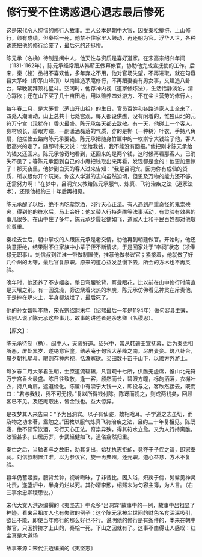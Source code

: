 # 修行受不住诱惑退心退志最后惨死

这是宋代令人惋惜的修行人故事。主人公本是朝中大官，因受秦桧排挤，上山修行，颇有成绩。但秦桧一死，他禁不住家里人鼓动，再还朝为官。浮华人世，各种诱惑把他的修行给废了，最后死的还挺惨。

陈元承（名桷）待制是闽中人，他天性与资质是喜好道家。在宋高宗绍兴年间（1131-1162年），陈元承经常跟从韩蕲王做幕僚官，协助他完成宣抚使的工作。后来，秦（桧）丞相不喜欢他，多年弃之不用，他对官场失望，不再进取，就在句容县大茅峰（即茅山峰顶）以南建造茅庵修行，不再跟妻妾有男女事，又建造八卦台，早晚朝拜顶礼星斗。空闲时，他存神内视（道家修炼法），生活恬静淡泊，清心寡欲；还在山下买了几十亩田地，用以赡养四处游方、不在尘世营劳的修行人。

每年春二月，是大茅君（茅山开山祖）的生日，官员百姓和各路道家人士全来了，四处人潮涌动，山上总共十七处宫观，每天都设供醮，没有闲着的，惟独山北的元符万宁宫（现犹在）香火最盛。陈元承每天都去致敬。有一天，他碰上一个客人，身材颀长，碧眼方瞳，一副潇洒磊落的气质，穿的是槲（一种树）叶衣，手持八角扇，他拦住去路向陈元承要钱。陈元承把随身竹箧中的一枚崇宁大钱给了他，客人很高兴的走了，随即转来又说：“您给我钱，我不能没有回报。”他把刚才陈元承给的钱又还回来。陈元承惊奇地看到，还回来的是两个钱，这时候再看那客人，已消失不见了；等陈元承回到自己的小庵把钱取出来再看，发现都是金的！他更加震惊了！那天夜里，他梦到白天的客人过来告知：“我是吕洞宾。因为你有成仙的资质，所以跟你开个玩笑。你这人学道的志向虽然迫切，但恩及万物的能力还不够，还需努力啊！”在梦中，吕洞宾又教给陈元承服气、炼真、飞符治疾之法（道家法术），还跟他相约三十年后再相见。

陈元承醒了以后，绝不再吃荤饮酒，习行天心正法。有人遇到严重奇怪的鬼祟殃灾，得到他的符水后，马上会好；他又替人行持斋醮等法事活动，有灵验有效果的事儿很多。在山中住了多年，陈元承步履轻健如飞，道家人士和平民百姓都对他敬仰尊重。

秦桧去世后，朝中掌权的人跟陈元承是老交情，劝他再到朝廷做官。开始时，他还执意拒绝，结果耐不住家族中小辈子侄不断请求，于是回家处于“奉祠”状态（领俸禄无职事）。刘信叔到江淮一带做制置使，推荐他做参议官；紧接着，他就做了好几个州的太守，最后官复原职。原来的道心益发怠慢下去，所会的方术也不再灵验。

晚年时，他还养了不少姬妾，整日弯腰驼背，耳聋眼花，比以前在山中修行时简直是天壤之别。有一回洗澡，旁边烧着火热的木炭，陈元承仿佛看见神灵在斥责他，于是摔在炉火上，半身都烧烂了，最后死了。

他的孙女婿叫李勲，宋光宗绍熙末年（绍熙最后一年是1194年）做句容县主簿，给别人说了陈元承这些事儿。故事的讲述者是余忠卿（名稷思）。

【原文】：

陈元承待制（桷），闽中人，天资好道。绍兴中，常从韩蕲王宣抚幕，后为秦丞相所恶，屏处累岁，遂绝意宦塗，结茅庵于句容大茅峰之南。尽屏妻妾。筑八卦台，晨夕朝礼星斗。暇则存神内视，恬澹寡欲。买田数十亩于山下，以赡方外游士。

每岁春二月大茅君生朝，士庶道流辐辏，凡宫观十七所，供醮无虚席，惟山北元符万宁宫香火最盛。陈日往致敬，逢一客，颀然而长，碧眼方瞳，标韵洒落，衣槲叶衣，持八角扇，遮道缘化。陈箧中有崇宁大钱一文，即投与之，客欣然接去，既而曰：“君与我钱，我不可无报。”复以所得钱付陈。陈讶而视之，则成两钱矣，回顾客已不见。及还庵取出，皆金钱也。益大惊异。

是夜梦其人来告曰：“予为吕洞宾。以子有仙姿，故相戏耳。子学道之志虽切，而及物之功未著，盍勉之。”因教以服气炼真飞符治疾之法，且约三十年复相见。陈既寤，绝不茹荤饮酒，习行天心正法。奇祟异殃，得其符水立愈。又为人行持斋醮，效验甚多。山居历岁，步武轻健如飞，道俗翕然归重。

秦亡之后，当轴者与之故旧，劝其复出，始犹执志拒却，竟夺于子侄之请，即家奉祠。刘信叔制置江淮，以为参议官，旋一再典州，还元职。道心益怠，方术不复验。

暮年仍蓄姬妾，腰背龙钟，视听晦昧，了非昔比。因入浴，炽炭于傍，髣髴见神灵叱责，遂堕炉中，半身灼烂以死。其孙壻李勲，绍熙末为句容主簿，为人言。（右三事余忠卿稷思说。）

宋代大文人洪迈编撰的《夷坚志》中众多“吕洞宾”故事中的一例，故事中吕祖显了神迹。看来吕祖度人也有失败的例子：这个陈元承被尘世间的财色名食深深吸引，欲出不能，即使当年修行的那么好也不行。说明他的修行是有条件的，本来在朝中做官，只因排挤才上山的，秦桧一死，下山之因就有了。这事不由得让人感叹：红尘真是大道场

故事来源：宋代洪迈编撰的《夷坚志》
